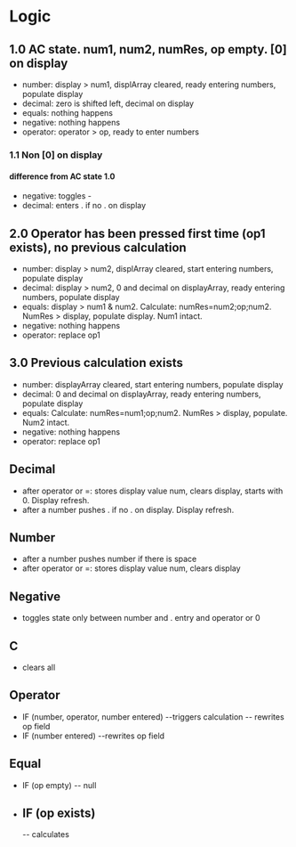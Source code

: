 # Logic

## 1.0 AC state. num1, num2, numRes, op empty. [0] on display

- number: display > num1, displArray cleared, ready entering numbers, populate display
- decimal: zero is shifted left, decimal on display
- equals: nothing happens
- negative: nothing happens
- operator: operator > op, ready to enter numbers

### 1.1 Non [0] on display

#### difference from AC state 1.0

- negative: toggles -
- decimal: enters . if no . on display

## 2.0 Operator has been pressed first time (op1 exists), no previous calculation

- number: display > num2, displArray cleared, start entering numbers, populate display
- decimal: display > num2, 0 and decimal on displayArray, ready entering numbers, populate display
- equals: display > num1 & num2. Calculate: numRes=num2;op;num2. NumRes > display, populate display. Num1 intact.
- negative: nothing happens
- operator: replace op1

## 3.0 Previous calculation exists

- number: displayArray cleared, start entering numbers, populate display
- decimal: 0 and decimal on displayArray, ready entering numbers, populate display
- equals: Calculate: numRes=num1;op;num2. NumRes > display, populate. Num2 intact.
- negative: nothing happens
- operator: replace op1

## Decimal

- after operator or =: stores display value num, clears display, starts with 0. Display refresh.
- after a number pushes . if no . on display. Display refresh.

## Number

- after a number pushes number if there is space
- after operator or =: stores display value num, clears display

## Negative

- toggles state only between number and . entry and operator or 0

## C

- clears all

## Operator

- IF (number, operator, number entered)
  --triggers calculation
  -- rewrites op field
- IF (number entered)
  --rewrites op field

## Equal

- IF (op empty)
  -- null
- ## IF (op exists)
  -- calculates

